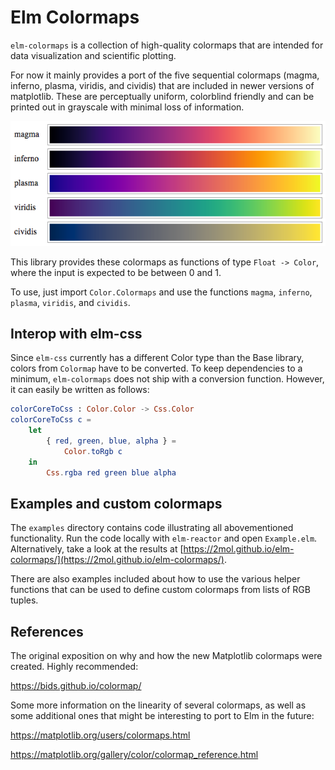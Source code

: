 # Elm Colormaps

`elm-colormaps` is a collection of high-quality colormaps that are intended for data visualization and scientific plotting.

For now it mainly provides a port of the five sequential colormaps (magma, inferno, plasma, viridis, and cividis) that are included in newer versions of matplotlib. These are perceptually uniform, colorblind friendly and can be printed out in grayscale with minimal loss of information.

![magma, inferno, plasma, viridis, and cividis](https://raw.githubusercontent.com/2mol/elm-colormaps/master/images/matplotlib.png)

This library provides these colormaps as functions of type `Float -> Color`, where the input is expected to be between 0 and 1.

To use, just import `Color.Colormaps` and use the functions `magma`, `inferno`, `plasma`, `viridis`, and `cividis`.

## Interop with elm-css

Since `elm-css` currently has a different Color type than the Base library, colors from `Colormap` have to be converted. To keep dependencies to a minimum, `elm-colormaps` does not ship with a conversion function. However, it can easily be written as follows:

```elm
colorCoreToCss : Color.Color -> Css.Color
colorCoreToCss c =
    let
        { red, green, blue, alpha } =
            Color.toRgb c
    in
        Css.rgba red green blue alpha
```

## Examples and custom colormaps

The `examples` directory contains code illustrating all abovementioned functionality. Run the code locally with `elm-reactor` and open `Example.elm`. Alternatively, take a look at the results at [https://2mol.github.io/elm-colormaps/](https://2mol.github.io/elm-colormaps/).

There are also examples included about how to use the various helper functions that can be used to define custom colormaps from lists of RGB tuples.

## References

The original exposition on why and how the new Matplotlib colormaps were created. Highly recommended:

https://bids.github.io/colormap/

Some more information on the linearity of several colormaps, as well as some additional ones that might be interesting to port to Elm in the future:

https://matplotlib.org/users/colormaps.html

https://matplotlib.org/gallery/color/colormap_reference.html
